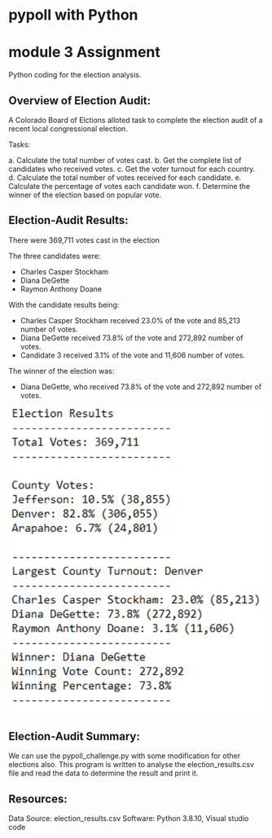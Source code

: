 # pypoll with Python
# module 3 Assignment

Python coding for the election analysis. 

## Overview of Election Audit:

A Colorado Board of Elctions alloted task to complete the election audit of a recent local congressional election. 

Tasks:

a. Calculate the total number of votes cast.
b. Get the complete list of candidates who received votes.
c. Get the voter turnout for each country.  
d. Calculate the total number of votes received for each candidate. 
e. Calculate the percentage of votes each candidate won. 
f. Determine the winner of the election based on popular vote.   


## Election-Audit Results:


There were 369,711 votes cast in the election

The three candidates were:

- Charles Casper Stockham
- Diana DeGette
- Raymon Anthony Doane

With the candidate results being:

- Charles Casper Stockham received 23.0% of the vote and 85,213 number of votes.
- Diana DeGette received 73.8% of the vote and 272,892 number of votes.
- Candidate 3 received 3.1% of the vote and 11,606 number of votes.

The winner of the election was:

- Diana DeGette, who received 73.8% of the vote and 272,892 number of votes.

<img width="539" src="https://github.com/gyanwaliElizaa/Bootcamp-UTA-VIRT-DATA-PT-04-2021-U-B-MW/blob/main/Pypoll-03/result.PNG">



## Election-Audit Summary: 

We can use the pypoll_challenge.py with some modification for other elections also. This program is written to analyse the election_results.csv file and read the data to determine the result and print it. 

## Resources: 

Data Source: election_results.csv
Software: Python 3.8.10, Visual studio code
